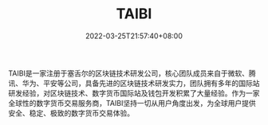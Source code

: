 ﻿---
weight: 
title: "TAIBI"
description: "TAIBI是一家注册于塞舌尔的区块…"
date: 2022-03-25T21:57:40+08:00
lastmod: 2022-03-25T16:45:40+08:00
draft: false
authors: ["Metabd"]
featuredImage: "taibi.webp"
link: ""
tags: ["交易所","TAIBI"]
categories: ["navigation"]
navigation: ["交易所"]
lightgallery: true
toc: true
pinned: false
recommend: false
recommend1: false
---
TAIBI是一家注册于塞舌尔的区块链技术研发公司，核心团队成员来自于微软、腾讯、华为、平安等公司，具备先进的区块链技术研发实力，团队拥有多年的国际站研发经验，对区块链技术、数字货币国际站及钱包开发积累了大量经验。作为一家全球性的数字货币交易服务商，TAIBI坚持一切从用户角度出发，为全球用户提供安全、稳定、极致的数字货币交易体验。
